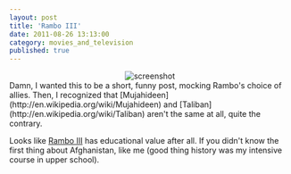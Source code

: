 ```yaml
---
layout: post
title: 'Rambo III'
date: 2011-08-26 13:13:00
category: movies_and_television
published: true
---
```

<div align="center"><img src="http://blog.timmschoof.com/images/rambo_III.png" align="middle" alt="screenshot"></div>  
Damn, I wanted this to be a short, funny post, mocking Rambo's choice of allies. Then, I recognized that [Mujahideen](http://en.wikipedia.org/wiki/Mujahideen) and [Taliban](http://en.wikipedia.org/wiki/Taliban) aren't the same at all, quite the contrary.

Looks like [Rambo III](http://en.wikipedia.org/wiki/Rambo_III) has educational value after all. If you didn't know the first thing about Afghanistan, like me (good thing history was my intensive course in upper school).
